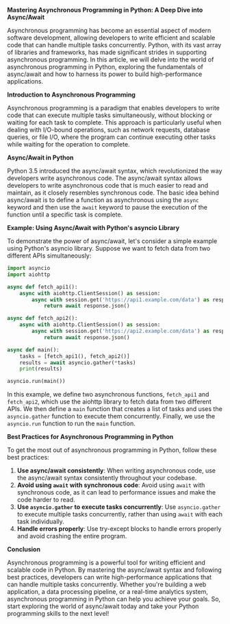 **Mastering Asynchronous Programming in Python: A Deep Dive into Async/Await**

Asynchronous programming has become an essential aspect of modern software development, allowing developers to write efficient and scalable code that can handle multiple tasks concurrently. Python, with its vast array of libraries and frameworks, has made significant strides in supporting asynchronous programming. In this article, we will delve into the world of asynchronous programming in Python, exploring the fundamentals of async/await and how to harness its power to build high-performance applications.

**Introduction to Asynchronous Programming**

Asynchronous programming is a paradigm that enables developers to write code that can execute multiple tasks simultaneously, without blocking or waiting for each task to complete. This approach is particularly useful when dealing with I/O-bound operations, such as network requests, database queries, or file I/O, where the program can continue executing other tasks while waiting for the operation to complete.

**Async/Await in Python**

Python 3.5 introduced the async/await syntax, which revolutionized the way developers write asynchronous code. The async/await syntax allows developers to write asynchronous code that is much easier to read and maintain, as it closely resembles synchronous code. The basic idea behind async/await is to define a function as asynchronous using the `async` keyword and then use the `await` keyword to pause the execution of the function until a specific task is complete.

**Example: Using Async/Await with Python's asyncio Library**

To demonstrate the power of async/await, let's consider a simple example using Python's asyncio library. Suppose we want to fetch data from two different APIs simultaneously:
```python
import asyncio
import aiohttp

async def fetch_api1():
    async with aiohttp.ClientSession() as session:
        async with session.get('https://api1.example.com/data') as response:
            return await response.json()

async def fetch_api2():
    async with aiohttp.ClientSession() as session:
        async with session.get('https://api2.example.com/data') as response:
            return await response.json()

async def main():
    tasks = [fetch_api1(), fetch_api2()]
    results = await asyncio.gather(*tasks)
    print(results)

asyncio.run(main())
```
In this example, we define two asynchronous functions, `fetch_api1` and `fetch_api2`, which use the aiohttp library to fetch data from two different APIs. We then define a `main` function that creates a list of tasks and uses the `asyncio.gather` function to execute them concurrently. Finally, we use the `asyncio.run` function to run the `main` function.

**Best Practices for Asynchronous Programming in Python**

To get the most out of asynchronous programming in Python, follow these best practices:

1. **Use async/await consistently**: When writing asynchronous code, use the async/await syntax consistently throughout your codebase.
2. **Avoid using `await` with synchronous code**: Avoid using `await` with synchronous code, as it can lead to performance issues and make the code harder to read.
3. **Use `asyncio.gather` to execute tasks concurrently**: Use `asyncio.gather` to execute multiple tasks concurrently, rather than using `await` with each task individually.
4. **Handle errors properly**: Use try-except blocks to handle errors properly and avoid crashing the entire program.

**Conclusion**

Asynchronous programming is a powerful tool for writing efficient and scalable code in Python. By mastering the async/await syntax and following best practices, developers can write high-performance applications that can handle multiple tasks concurrently. Whether you're building a web application, a data processing pipeline, or a real-time analytics system, asynchronous programming in Python can help you achieve your goals. So, start exploring the world of async/await today and take your Python programming skills to the next level!